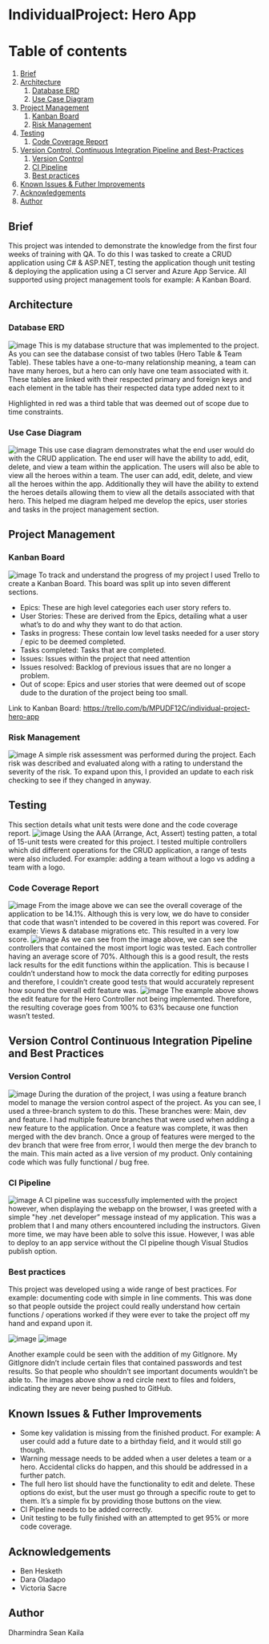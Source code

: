 # IndividualProject: Hero App

# Table of contents
1. [Brief](#Brief)
2. [Architecture](#Architecture)
    1. [Database ERD](#Database-ERD)
    2. [Use Case Diagram](#Use-Case-Diagram)
3. [Project Management](#Project-Management)
    1. [Kanban Board](#Kanban-Board)
    2. [Risk Management](#Risk-Management)
4. [Testing](#Testing)
    1. [Code Coverage Report](#Code-Coverage-Report)
5. [Version Control, Continuous Integration Pipeline and Best-Practices](#Version-Control-Continuous-Integration-Pipeline-and-Best-Practices)
    1. [Version Control](#Version-Control)
    2. [CI Pipeline](#CI-Pipeline)
    3. [Best practices](#Best-practices)
6. [Known Issues & Futher Improvements](#Known-Issues-&-Futher-Improvements)
7. [Acknowledgements](#Acknowledgements)
8. [Author](#Author)
   
## Brief 
This project was intended to demonstrate the knowledge from the first four weeks of training with QA. To do this I was tasked to create a CRUD application using C# & ASP.NET, testing the application though unit testing & deploying the application using a CI server and Azure App Service. All supported using project management tools for example: A Kanban Board.

## Architecture

### Database ERD
![image](https://user-images.githubusercontent.com/82107182/117579398-94c97a80-b0ea-11eb-8779-b41587489208.png)
This is my database structure that was implemented to the project. As you can see the database consist of two tables (Hero Table & Team Table). These tables have a one-to-many relationship meaning, a team can have many heroes, but a hero can only have one team associated with it. These tables are linked with their respected primary and foreign keys and each element in the table has their respected data type added next to it

Highlighted in red was a third table that was deemed out of scope due to time constraints. 

### Use Case Diagram 
![image](https://user-images.githubusercontent.com/82107182/117580073-ede6dd80-b0ed-11eb-8b72-b597fe9aa6a2.png)
This use case diagram demonstrates what the end user would do with the CRUD application. The end user will have the ability to add, edit, delete, and view a team within the application. The users will also be able to view all the heroes within a team. The user can add, edit, delete, and view all the heroes within the app. Additionally they will have the ability to extend the heroes details allowing them to view all the details associated with that hero. This helped me diagram helped me develop the epics, user stories and tasks in the project management section.

## Project Management 

### Kanban Board
![image](https://user-images.githubusercontent.com/82107182/117580875-ed504600-b0f1-11eb-9d72-7ce3dbb680e4.png)
To track and understand the progress of my project I used Trello to create a Kanban Board. This board was split up into seven different sections.

- Epics: These are high level categories each user story refers to. 
- User Stories: These are derived from the Epics, detailing what a user what’s to do and why they want to do that action. 
- Tasks in progress: These contain low level tasks needed for a user story / epic to be deemed completed. 
- Tasks completed: Tasks that are completed. 
- Issues: Issues within the project that need attention
- Issues resolved: Backlog of previous issues that are no longer a problem. 
- Out of scope: Epics and user stories that were deemed out of scope dude to the duration of the project being too small.

Link to Kanban Board: https://trello.com/b/MPUDF12C/individual-project-hero-app
### Risk Management
![image](https://user-images.githubusercontent.com/82107182/117587838-c73d9c80-b117-11eb-8264-d8f7b4bb3a0c.png)
A simple risk assessment was performed during the project. Each risk was described and evaluated along with a rating to understand the severity of the risk. To expand upon this, I provided an update to each risk checking to see if they changed in anyway.


## Testing
This section details what unit tests were done and the code coverage report. 
![image](https://user-images.githubusercontent.com/82107182/117582993-b92e5280-b0fc-11eb-9385-f087246fb099.png)
Using the AAA (Arrange, Act, Assert) testing patten, a total of 15-unit tests were created for this project. I tested multiple controllers which did different operations for the CRUD application, a range of tests were also included. For example: adding a team without a logo vs adding a team with a logo.

### Code Coverage Report
![image](https://user-images.githubusercontent.com/82107182/117583114-525d6900-b0fd-11eb-8b7c-3205b38b70f5.png)
From the image above we can see the overall coverage of the application to be 14.1%. Although this is very low, we do have to consider that code that wasn’t intended to be covered in this report was covered. For example: Views & database migrations etc. This resulted in a very low score.
![image](https://user-images.githubusercontent.com/82107182/117583262-21c9ff00-b0fe-11eb-8771-091b533ee9fd.png)
As we can see from the image above, we can see the controllers that contained the most import logic was tested. Each controller having an average score of 70%. Although this is a good result, the rests lack results for the edit functions within the application. This is because I couldn’t understand how to mock the data correctly for editing purposes and therefore, I couldn’t create good tests that would accurately represent how sound the overall edit feature was.
![image](https://user-images.githubusercontent.com/82107182/117583446-1aefbc00-b0ff-11eb-8400-940fe067c5fa.png)
The example above shows the edit feature for the Hero Controller not being implemented. Therefore, the resulting coverage goes from 100% to 63% because one function wasn’t tested.

## Version Control Continuous Integration Pipeline and Best Practices

### Version Control
![image](https://user-images.githubusercontent.com/82107182/117585436-504dd700-b10a-11eb-8eef-a43dd31f2c34.png)
During the duration of the project, I was using a feature branch model to manage the version control aspect of the project. As you can see, I used a three-branch system to do this. These branches were: Main, dev and feature. I had multiple feature branches that were used when adding a new feature to the application. Once a feature was complete, it was then merged with the dev branch. Once a group of features were merged to the dev branch that were free from error, I would then merge the dev branch to the main. This main acted as a live version of my product. Only containing code which was fully functional / bug free. 

### CI Pipeline 
![image](https://user-images.githubusercontent.com/82107182/117585662-7a53c900-b10b-11eb-915b-936a59761341.png)
A CI pipeline was successfully implemented with the project however, when displaying the webapp on the browser, I was greeted with a simple "hey .net developer” message instead of my application. This was a problem that I and many others encountered including the instructors. Given more time, we may have been able to solve this issue. However, I was able to deploy to an app service without the CI pipeline though Visual Studios publish option.

### Best practices
This project was developed using a wide range of best practices. For example: documenting code with simple in line comments. This was done so that people outside the project could really understand how certain functions / operations worked if they were ever to take the project off my hand and expand upon it.

![image](https://user-images.githubusercontent.com/82107182/117585933-277b1100-b10d-11eb-81da-83753a2ae739.png)
![image](https://user-images.githubusercontent.com/82107182/117585936-319d0f80-b10d-11eb-91cc-88cb61356ebd.png)

Another example could be seen with the addition of my GitIgnore. My GitIgnore didn’t include certain files that contained passwords and test results. So that people who shouldn’t see important documents wouldn’t be able to. The images above show a red circle next to files and folders, indicating they are never being pushed to GitHub. 

## Known Issues & Futher Improvements 
- Some key validation is missing from the finished product. For example: A user could add a future date to a birthday field, and it would still go though. 
- Warning message needs to be added when a user deletes a team or a hero. Accidental clicks do happen, and this should be addressed in a further patch. 
- The full hero list should have the functionality to edit and delete. These options do exist, but the user must go through a specific route to get to them. It’s a simple fix by providing those buttons on the view.
- CI Pipeline needs to be added correctly.
- Unit testing to be fully finished with an attempted to get 95% or more code coverage.

## Acknowledgements
- Ben Hesketh
- Dara Oladapo
- Victoria Sacre

## Author
Dharmindra Sean Kaila
